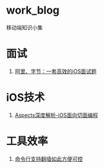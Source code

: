# work_blog
移动端知识小集

# 面试
1. [阿里、字节：一套高效的iOS面试题](https://juejin.im/post/5e397ccaf265da570b3f1b02)

# iOS技术
1. [Aspects深度解析-iOS面向切面编程](https://juejin.im/post/5e13c4366fb9a047f42e6406)

# 工具效率
1. [命令行支持翻墙如此方便可控](https://juejin.im/post/5e127308e51d4541360ac518)